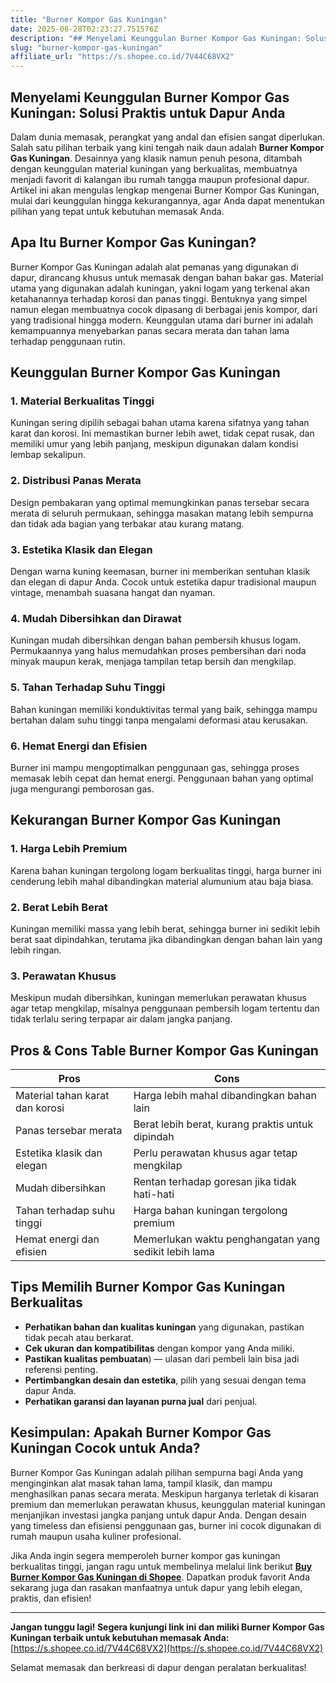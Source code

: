 ```yaml
---
title: "Burner Kompor Gas Kuningan"
date: 2025-08-28T02:23:27.751576Z
description: "## Menyelami Keunggulan Burner Kompor Gas Kuningan: Solusi Praktis untuk Dapur Anda..."
slug: "burner-kompor-gas-kuningan"
affiliate_url: "https://s.shopee.co.id/7V44C68VX2"
---
```

## Menyelami Keunggulan Burner Kompor Gas Kuningan: Solusi Praktis untuk Dapur Anda

Dalam dunia memasak, perangkat yang andal dan efisien sangat diperlukan. Salah satu pilihan terbaik yang kini tengah naik daun adalah **Burner Kompor Gas Kuningan**. Desainnya yang klasik namun penuh pesona, ditambah dengan keunggulan material kuningan yang berkualitas, membuatnya menjadi favorit di kalangan ibu rumah tangga maupun profesional dapur. Artikel ini akan mengulas lengkap mengenai Burner Kompor Gas Kuningan, mulai dari keunggulan hingga kekurangannya, agar Anda dapat menentukan pilihan yang tepat untuk kebutuhan memasak Anda.

## Apa Itu Burner Kompor Gas Kuningan?

Burner Kompor Gas Kuningan adalah alat pemanas yang digunakan di dapur, dirancang khusus untuk memasak dengan bahan bakar gas. Material utama yang digunakan adalah kuningan, yakni logam yang terkenal akan ketahanannya terhadap korosi dan panas tinggi. Bentuknya yang simpel namun elegan membuatnya cocok dipasang di berbagai jenis kompor, dari yang tradisional hingga modern. Keunggulan utama dari burner ini adalah kemampuannya menyebarkan panas secara merata dan tahan lama terhadap penggunaan rutin.

## Keunggulan Burner Kompor Gas Kuningan

### 1. Material Berkualitas Tinggi

Kuningan sering dipilih sebagai bahan utama karena sifatnya yang tahan karat dan korosi. Ini memastikan burner lebih awet, tidak cepat rusak, dan memiliki umur yang lebih panjang, meskipun digunakan dalam kondisi lembap sekalipun.

### 2. Distribusi Panas Merata

Design pembakaran yang optimal memungkinkan panas tersebar secara merata di seluruh permukaan, sehingga masakan matang lebih sempurna dan tidak ada bagian yang terbakar atau kurang matang.

### 3. Estetika Klasik dan Elegan

Dengan warna kuning keemasan, burner ini memberikan sentuhan klasik dan elegan di dapur Anda. Cocok untuk estetika dapur tradisional maupun vintage, menambah suasana hangat dan nyaman.

### 4. Mudah Dibersihkan dan Dirawat

Kuningan mudah dibersihkan dengan bahan pembersih khusus logam. Permukaannya yang halus memudahkan proses pembersihan dari noda minyak maupun kerak, menjaga tampilan tetap bersih dan mengkilap.

### 5. Tahan Terhadap Suhu Tinggi

Bahan kuningan memiliki konduktivitas termal yang baik, sehingga mampu bertahan dalam suhu tinggi tanpa mengalami deformasi atau kerusakan.

### 6. Hemat Energi dan Efisien

Burner ini mampu mengoptimalkan penggunaan gas, sehingga proses memasak lebih cepat dan hemat energi. Penggunaan bahan yang optimal juga mengurangi pemborosan gas.

## Kekurangan Burner Kompor Gas Kuningan

### 1. Harga Lebih Premium

Karena bahan kuningan tergolong logam berkualitas tinggi, harga burner ini cenderung lebih mahal dibandingkan material alumunium atau baja biasa.

### 2. Berat Lebih Berat

Kuningan memiliki massa yang lebih berat, sehingga burner ini sedikit lebih berat saat dipindahkan, terutama jika dibandingkan dengan bahan lain yang lebih ringan.

### 3. Perawatan Khusus

Meskipun mudah dibersihkan, kuningan memerlukan perawatan khusus agar tetap mengkilap, misalnya penggunaan pembersih logam tertentu dan tidak terlalu sering terpapar air dalam jangka panjang.

## Pros & Cons Table Burner Kompor Gas Kuningan

| **Pros** | **Cons** |
| --- | --- |
| Material tahan karat dan korosi | Harga lebih mahal dibandingkan bahan lain |
| Panas tersebar merata | Berat lebih berat, kurang praktis untuk dipindah |
| Estetika klasik dan elegan | Perlu perawatan khusus agar tetap mengkilap |
| Mudah dibersihkan | Rentan terhadap goresan jika tidak hati-hati |
| Tahan terhadap suhu tinggi | Harga bahan kuningan tergolong premium |
| Hemat energi dan efisien | Memerlukan waktu penghangatan yang sedikit lebih lama |

## Tips Memilih Burner Kompor Gas Kuningan Berkualitas

- **Perhatikan bahan dan kualitas kuningan** yang digunakan, pastikan tidak pecah atau berkarat.
- **Cek ukuran dan kompatibilitas** dengan kompor yang Anda miliki.
- **Pastikan kualitas pembuatan**) — ulasan dari pembeli lain bisa jadi referensi penting.
- **Pertimbangkan desain dan estetika**, pilih yang sesuai dengan tema dapur Anda.
- **Perhatikan garansi dan layanan purna jual** dari penjual.

## Kesimpulan: Apakah Burner Kompor Gas Kuningan Cocok untuk Anda?

Burner Kompor Gas Kuningan adalah pilihan sempurna bagi Anda yang menginginkan alat masak tahan lama, tampil klasik, dan mampu menghasilkan panas secara merata. Meskipun harganya terletak di kisaran premium dan memerlukan perawatan khusus, keunggulan material kuningan menjanjikan investasi jangka panjang untuk dapur Anda. Dengan desain yang timeless dan efisiensi penggunaan gas, burner ini cocok digunakan di rumah maupun usaha kuliner profesional.

Jika Anda ingin segera memperoleh burner kompor gas kuningan berkualitas tinggi, jangan ragu untuk membelinya melalui link berikut [**Buy Burner Kompor Gas Kuningan di Shopee**](https://s.shopee.co.id/7V44C68VX2). Dapatkan produk favorit Anda sekarang juga dan rasakan manfaatnya untuk dapur yang lebih elegan, praktis, dan efisien!

---

**Jangan tunggu lagi! Segera kunjungi link ini dan miliki Burner Kompor Gas Kuningan terbaik untuk kebutuhan memasak Anda:** [https://s.shopee.co.id/7V44C68VX2](https://s.shopee.co.id/7V44C68VX2)

Selamat memasak dan berkreasi di dapur dengan peralatan berkualitas!